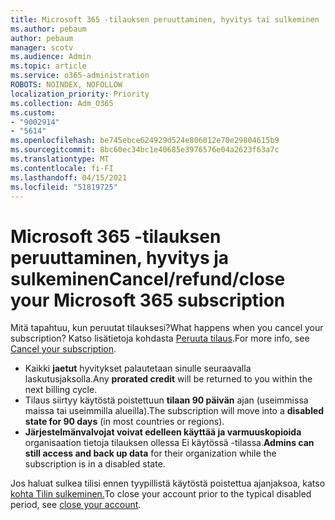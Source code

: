```yaml
---
title: Microsoft 365 -tilauksen peruuttaminen, hyvitys tai sulkeminen
ms.author: pebaum
author: pebaum
manager: scotv
ms.audience: Admin
ms.topic: article
ms.service: o365-administration
ROBOTS: NOINDEX, NOFOLLOW
localization_priority: Priority
ms.collection: Adm_O365
ms.custom:
- "9002914"
- "5614"
ms.openlocfilehash: be745ebce624929d524e806012e70e29804615b9
ms.sourcegitcommit: 8bc60ec34bc1e40685e3976576e04a2623f63a7c
ms.translationtype: MT
ms.contentlocale: fi-FI
ms.lasthandoff: 04/15/2021
ms.locfileid: "51819725"
---
```

# <a name="cancelrefundclose-your-microsoft-365-subscription"></a><span data-ttu-id="3ce1d-102">Microsoft 365 -tilauksen peruuttaminen, hyvitys ja sulkeminen</span><span class="sxs-lookup"><span data-stu-id="3ce1d-102">Cancel/refund/close your Microsoft 365 subscription</span></span>

<span data-ttu-id="3ce1d-103">Mitä tapahtuu, kun peruutat tilauksesi?</span><span class="sxs-lookup"><span data-stu-id="3ce1d-103">What happens when you cancel your subscription?</span></span> <span data-ttu-id="3ce1d-104">Katso lisätietoja kohdasta [Peruuta tilaus](https://docs.microsoft.com/microsoft-365/commerce/subscriptions/cancel-your-subscription?view=o365-worldwide).</span><span class="sxs-lookup"><span data-stu-id="3ce1d-104">For more info, see [Cancel your subscription](https://docs.microsoft.com/microsoft-365/commerce/subscriptions/cancel-your-subscription?view=o365-worldwide).</span></span>

- <span data-ttu-id="3ce1d-105">Kaikki **jaetut** hyvitykset palautetaan sinulle seuraavalla laskutusjaksolla.</span><span class="sxs-lookup"><span data-stu-id="3ce1d-105">Any **prorated credit** will be returned to you within the next billing cycle.</span></span>
- <span data-ttu-id="3ce1d-106">Tilaus siirtyy käytöstä poistettuun **tilaan 90 päivän** ajan (useimmissa maissa tai useimmilla alueilla).</span><span class="sxs-lookup"><span data-stu-id="3ce1d-106">The subscription will move into a **disabled state for 90 days** (in most countries or regions).</span></span>
- <span data-ttu-id="3ce1d-107">**Järjestelmänvalvojat voivat edelleen käyttää ja varmuuskopioida** organisaation tietoja tilauksen ollessa Ei käytössä -tilassa.</span><span class="sxs-lookup"><span data-stu-id="3ce1d-107">**Admins can still access and back up data** for their organization while the subscription is in a disabled state.</span></span>

<span data-ttu-id="3ce1d-108">Jos haluat sulkea tilisi ennen tyypillistä käytöstä poistettua ajanjaksoa, katso [kohta Tilin sulkeminen.](https://docs.microsoft.com/microsoft-365/commerce/close-your-account?view=o365-worldwide)</span><span class="sxs-lookup"><span data-stu-id="3ce1d-108">To close your account prior to the typical disabled period, see [close your account](https://docs.microsoft.com/microsoft-365/commerce/close-your-account?view=o365-worldwide).</span></span>
